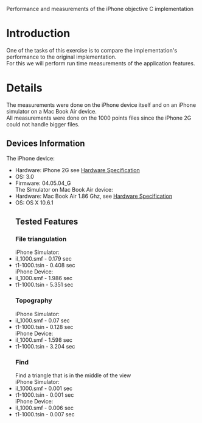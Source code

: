Performance and measurements of the iPhone objective C implementation<br>

<h1>Introduction</h1>

One of the tasks of this exercise is to compare the implementation's performance to the original implementation.<br>
For this we will perform run time measurements of the application features.<br>

<h1>Details</h1>
The measurements were done on the iPhone device itself and on an iPhone simulator on a Mac Book Air device.<br>
All measurements were done on the 1000 points files since the iPhone 2G could not handle bigger files.<br>
<h2>Devices Information</h2>
The iPhone device:<br>
<ul><li>Hardware: iPhone 2G see <a href='http://www.gsmarena.com/apple_iphone-1827.php'>Hardware Specification</a><br>
</li><li>OS: 3.0<br>
</li><li>Firmware: 04.05.04_G<br>
The Simulator on Mac Book Air device:<br>
</li><li>Hardware: Mac Book Air 1.86 Ghz, see <a href='http://www.apple.com/macbookair/specs.html'>Hardware Specification</a><br>
</li><li>OS: OS X 10.6.1<br>
<h2>Tested Features</h2>
<h3>File triangulation</h3>
iPhone Simulator: <br>
</li><li>il_1000.smf - 0.179 sec<br>
</li><li>t1-1000.tsin - 0.408 sec<br>
iPhone Device:<br>
</li><li>il_1000.smf - 1.986 sec<br>
</li><li>t1-1000.tsin - 5.351 sec<br>
<h3>Topography</h3>
iPhone Simulator: <br>
</li><li>il_1000.smf - 0.07 sec<br>
</li><li>t1-1000.tsin - 0.128 sec<br>
iPhone Device:<br>
</li><li>il_1000.smf - 1.598 sec<br>
</li><li>t1-1000.tsin - 3.204 sec<br>
<h3>Find</h3>
Find a triangle that is in the middle of the view<br>
iPhone Simulator: <br>
</li><li>il_1000.smf - 0.001 sec<br>
</li><li>t1-1000.tsin - 0.001 sec<br>
iPhone Device:<br>
</li><li>il_1000.smf - 0.006 sec<br>
</li><li>t1-1000.tsin - 0.007 sec<br>